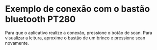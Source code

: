 # Exemplo de conexão com o bastão bluetooth PT280

Para que o aplicativo realize a conexão, pressione o botão de scan.
Para visualizar a leitura, aproxime o bastão de um brinco e pressione scan novamente.
